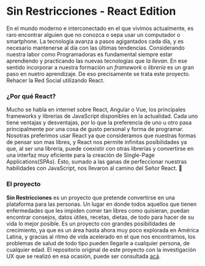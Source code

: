 # Sin Restricciones - React Edition

En el mundo moderno e interconectado en el que vivimos actualmente, es raro encontrar alguien que no conozca o sepa usar un computador o smartphone. La tecnología avanza a pasos agigantados cada día, y es necesario mantenerse al día con las últimas tendencias. Considerando nuestra labor como Programadoras es fundamental siempre estar aprendiendo y practicando las nuevas tecnologías que _la llevan_. En ese sentido incorporar a nuestra formación un _framework_ o _librería_ es un gran paso en nuetro aprendizaje. De eso precisamente se trata este proyecto. Rehacer la Red Social utilizando React. 

### ¿Por qué React?

Mucho se habla en internet sobre React, Angular o Vue, los principales frameworks y librerías de JavaScript disponibles en la actualidad. Cada uno tiene ventajas y desventajas, por lo que la preferencia de uno u otro pasa principalmente por una cosa de gusto personal y forma de programar. Nosotras preferimos usar React ya que consideramos que nuestras formas de pensar son mas libres, y React nos permite infinitas posibilidades ya que, al ser una librería, puede coexistir con otras librerías y convertirse en una interfaz muy eficiente para la creación de Single-Page Applications(SPAs). Esto, sumado a las ganas de perfeccionar nuestras habilidades con JavaScript, nos llevaron al camino del Señor React. :pray: 

### El proyecto

**Sin Restricciones** es un proyecto que pretende convertirse en una plataforma para las personas. Un lugar en donde todos aquellos que tienen enfermedades que les impiden comer tan libres como quisieran, puedan encontrar consejos, datos útiles, recetas, dietas, de todo para hacer de su vida lo mejor posible. Es un proyecto con grandes posibilidades de crecimiento, ya que es un área hasta ahora muy poco explorada en América Latina, y gracias al ritmo de vida acelerado en el que nos encontramos, los problemas de salud de todo tipo pueden llegarle a cualquier persona, de cualquier edad. El repositorio original de este proyecto con la investigación UX que se realizó en esa ocasión, puede ser consultada [acá](https://github.com/VioletaLibertad/scl-2018-05-bc-core-am-socialnetwork). 